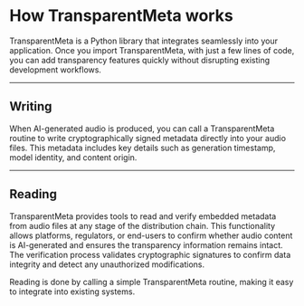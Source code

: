 # How TransparentMeta works

TransparentMeta is a Python library that integrates seamlessly into your 
application. Once you import TransparentMeta, with just a few lines of code, 
you can add transparency features quickly without disrupting existing development 
workflows.

---

## Writing

When AI-generated audio is produced, you can call a TransparentMeta routine to 
write cryptographically signed metadata directly into your audio files. This 
metadata includes key details such as generation timestamp, model identity, 
and content origin.

---

## Reading

TransparentMeta provides tools to read and verify embedded metadata from audio 
files at any stage of the distribution chain. This functionality allows platforms, 
regulators, or end-users to confirm whether audio content is AI-generated and 
ensures the transparency information remains intact. The verification process 
validates cryptographic signatures to confirm data integrity and detect any 
unauthorized modifications.

Reading is done by calling a simple TransparentMeta routine, making it easy to 
integrate into existing systems.
